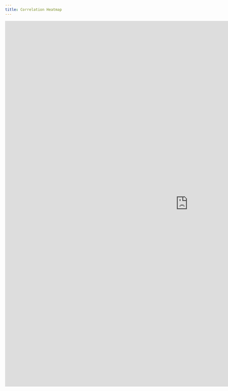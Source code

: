 ```yaml
---
title: Correlation Heatmap
---
```


<style>
@import url(http://fonts.googleapis.com/css?family=Yanone+Kaffeesatz:400,700);


</style>

<div>
  <iframe width="1200" height="1200" frameborder="0" scrolling="no" align="middle" src="https://plot.ly/~hpsilva/34.embed"></iframe>
<div>
